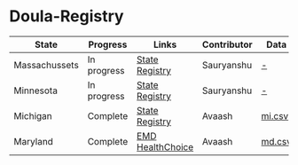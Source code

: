 # Doula-Registry
| State | Progress | Links | Contributor | Data |
|----------|----------|----------|----------|----------|
| Massachussets | In progress | [State Registry](https://www.mass.gov/doc/masshealth-doula-provider-information-sheet/download) | Sauryanshu | [-](#) |
| Minnesota | In progress | [State Registry](https://www.health.state.mn.us/facilities/providers/doula/registry.html) | Sauryanshu | [-](#) |
| Michigan | Complete     | [State Registry](https://mdhhs-pres-prod.michigan.gov/DoulaMap) | Avaash | [mi.csv](scrapers/data/mi.csv)
| Maryland | Complete     | [EMD HealthChoice](https://encrypt.emdhealthchoice.org/searchable/main.action) | Avaash | [md.csv](scrapers/data/md.csv)
